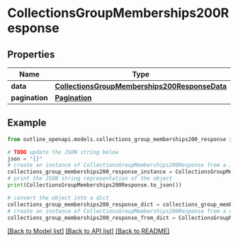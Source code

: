 # CollectionsGroupMemberships200Response


## Properties

Name | Type | Description | Notes
------------ | ------------- | ------------- | -------------
**data** | [**CollectionsGroupMemberships200ResponseData**](CollectionsGroupMemberships200ResponseData.md) |  | [optional] 
**pagination** | [**Pagination**](Pagination.md) |  | [optional] 

## Example

```python
from outline_openapi.models.collections_group_memberships200_response import CollectionsGroupMemberships200Response

# TODO update the JSON string below
json = "{}"
# create an instance of CollectionsGroupMemberships200Response from a JSON string
collections_group_memberships200_response_instance = CollectionsGroupMemberships200Response.from_json(json)
# print the JSON string representation of the object
print(CollectionsGroupMemberships200Response.to_json())

# convert the object into a dict
collections_group_memberships200_response_dict = collections_group_memberships200_response_instance.to_dict()
# create an instance of CollectionsGroupMemberships200Response from a dict
collections_group_memberships200_response_from_dict = CollectionsGroupMemberships200Response.from_dict(collections_group_memberships200_response_dict)
```
[[Back to Model list]](../README.md#documentation-for-models) [[Back to API list]](../README.md#documentation-for-api-endpoints) [[Back to README]](../README.md)


